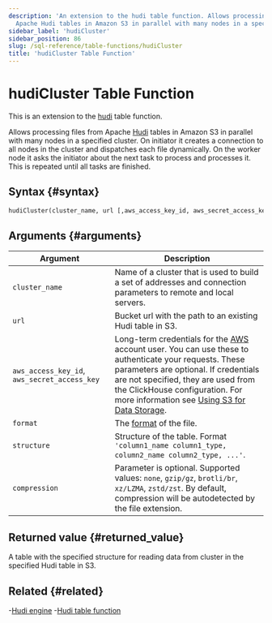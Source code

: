 ```yaml
---
description: 'An extension to the hudi table function. Allows processing files from
  Apache Hudi tables in Amazon S3 in parallel with many nodes in a specified cluster.'
sidebar_label: 'hudiCluster'
sidebar_position: 86
slug: /sql-reference/table-functions/hudiCluster
title: 'hudiCluster Table Function'
---
```


# hudiCluster Table Function

This is an extension to the [hudi](sql-reference/table-functions/hudi.md) table function.

Allows processing files from Apache [Hudi](https://hudi.apache.org/) tables in Amazon S3 in parallel with many nodes in a specified cluster. On initiator it creates a connection to all nodes in the cluster and dispatches each file dynamically. On the worker node it asks the initiator about the next task to process and processes it. This is repeated until all tasks are finished.

## Syntax {#syntax}

```sql
hudiCluster(cluster_name, url [,aws_access_key_id, aws_secret_access_key] [,format] [,structure] [,compression])
```

## Arguments {#arguments}

| Argument                                     | Description                                                                                                                                                                                                                                                                                                                                                                            |
|----------------------------------------------|----------------------------------------------------------------------------------------------------------------------------------------------------------------------------------------------------------------------------------------------------------------------------------------------------------------------------------------------------------------------------------------|
| `cluster_name`                               | Name of a cluster that is used to build a set of addresses and connection parameters to remote and local servers.                                                                                                                                                                                                                                                                      |
| `url`                                        | Bucket url with the path to an existing Hudi table in S3.                                                                                                                                                                                                                                                                                                                              |
| `aws_access_key_id`, `aws_secret_access_key` | Long-term credentials for the [AWS](https://aws.amazon.com/) account user.  You can use these to authenticate your requests. These parameters are optional. If credentials are not specified, they are used from the ClickHouse configuration. For more information see [Using S3 for Data Storage](/engines/table-engines/mergetree-family/mergetree.md/#table_engine-mergetree-s3).  |
| `format`                                     | The [format](/interfaces/formats) of the file.                                                                                                                                                                                                                                                                                                                                         |
| `structure`                                  | Structure of the table. Format `'column1_name column1_type, column2_name column2_type, ...'`.                                                                                                                                                                                                                                                                                          |
| `compression`                                | Parameter is optional. Supported values: `none`, `gzip/gz`, `brotli/br`, `xz/LZMA`, `zstd/zst`. By default, compression will be autodetected by the file extension.                                                                                                                                                                                                                    |

## Returned value {#returned_value}

A table with the specified structure for reading data from cluster in the specified Hudi table in S3.

## Related {#related}

-[Hudi engine](engines/table-engines/integrations/hudi.md)
-[Hudi table function](sql-reference/table-functions/hudi.md)
